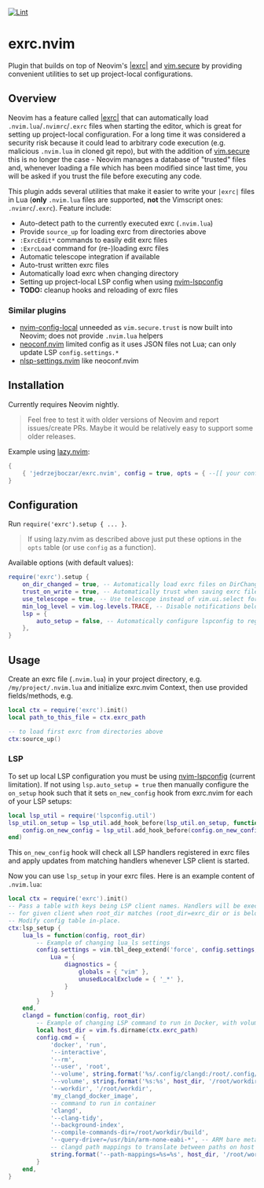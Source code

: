 [![Lint](https://github.com/jedrzejboczar/exrc.nvim/actions/workflows/lint.yml/badge.svg)](https://github.com/jedrzejboczar/exrc.nvim/actions/workflows/lint.yml)

# exrc.nvim

Plugin that builds on top of Neovim's [|exrc|](https://neovim.io/doc/user/options.html#'exrc') and [vim.secure](https://neovim.io/doc/user/lua.html#vim.secure) by providing convenient utilities to set up project-local configurations.

## Overview

Neovim has a feature called [|exrc|](https://neovim.io/doc/user/options.html#'exrc') that can automatically
load `.nvim.lua`/`.nvimrc`/`.exrc` files when starting the editor, which is great for setting up project-local
configuration. For a long time it was considered a security risk because it could lead to arbitrary code execution
(e.g. malicious `.nvim.lua` in cloned git repo), but with the addition of [vim.secure](https://neovim.io/doc/user/lua.html#vim.secure)
this is no longer the case - Neovim manages a database of "trusted" files and, whenever loading a file which has
been modified since last time, you will be asked if you trust the file before executing any code.

This plugin adds several utilities that make it easier to write your `|exrc|` files in Lua
(**only** `.nvim.lua` files are supported, **not** the Vimscript ones: `.nvimrc`/`.exrc`).
Feature include:

* Auto-detect path to the currently executed exrc (`.nvim.lua`)
* Provide `source_up` for loading exrc from directories above
* `:ExrcEdit*` commands to easily edit exrc files
* `:ExrcLoad` command for (re-)loading exrc files
* Automatic telescope integration if available
* Auto-trust written exrc files
* Automatically load exrc when changing directory
* Setting up project-local LSP config when using [nvim-lspconfig](https://github.com/neovim/nvim-lspconfig)
* **TODO:** cleanup hooks and reloading of exrc files

### Similar plugins

* [nvim-config-local](https://github.com/klen/nvim-config-local) unneeded as `vim.secure.trust` is now built into Neovim; does not provide `.nvim.lua` helpers
* [neoconf.nvim](https://github.com/folke/neoconf.nvim) limited config as it uses JSON files not Lua; can only update LSP `config.settings.*`
* [nlsp-settings.nvim](https://github.com/tamago324/nlsp-settings.nvim) like neoconf.nvim

## Installation

Currently requires Neovim nightly.

> Feel free to test it with older versions of Neovim and report issues/create PRs.
> Maybe it would be relatively easy to support some older releases.

Example using [lazy.nvim](https://github.com/folke/lazy.nvim):

```lua
{
    { 'jedrzejboczar/exrc.nvim', config = true, opts = { --[[ your config ]] } },
}
```

## Configuration

Run `require('exrc').setup { ... }`.

> If using lazy.nvim as described above just put these options in the `opts` table (or use `config` as a function).

Available options (with default values):
```lua
require('exrc').setup {
    on_dir_changed = true, -- Automatically load exrc files on DirChanged autocmd
    trust_on_write = true, -- Automatically trust when saving exrc file
    use_telescope = true, -- Use telescope instead of vim.ui.select for picking files (if available)
    min_log_level = vim.log.levels.TRACE, -- Disable notifications below this level
    lsp = {
        auto_setup = false, -- Automatically configure lspconfig to register on_new_config
    },
}
```

## Usage

Create an exrc file (`.nvim.lua`) in your project directory, e.g. `/my/project/.nvim.lua`
and initialize exrc.nvim Context, then use provided fields/methods, e.g.

```lua
local ctx = require('exrc').init()
local path_to_this_file = ctx.exrc_path

-- to load first exrc from directories above
ctx:source_up()
```

### LSP

To set up local LSP configuration you must be using [nvim-lspconfig](https://github.com/neovim/nvim-lspconfig) (current limitation).
If not using `lsp.auto_setup = true` then manually configure the `on_setup` hook such that
it sets `on_new_config` hook from exrc.nvim for each of your LSP setups:
```lua
local lsp_util = require('lspconfig.util')
lsp_util.on_setup = lsp_util.add_hook_before(lsp_util.on_setup, function(config, user_config)
    config.on_new_config = lsp_util.add_hook_before(config.on_new_config, require('exrc.lsp').on_new_config)
end)
```
This `on_new_config` hook will check all LSP handlers registered in exrc files and apply
updates from matching handlers whenever LSP client is started.

Now you can use `lsp_setup` in your exrc files. Here is an example content of `.nvim.lua`:
```lua
local ctx = require('exrc').init()
-- Pass a table with keys being LSP client names. Handlers will be executed only
-- for given client when root_dir matches (root_dir=exrc_dir or is below exrc_dir).
-- Modify config table in-place.
ctx:lsp_setup {
    lua_ls = function(config, root_dir)
        -- Example of changing lua_ls settings
        config.settings = vim.tbl_deep_extend('force', config.settings, {
            Lua = {
                diagnostics = {
                    globals = { "vim" },
                    unusedLocalExclude = { '_*' },
                }
            }
        }
    end,
    clangd = function(config, root_dir)
        -- Example of changing LSP command to run in Docker, with volume mounts and clangd path mappings
        local host_dir = vim.fs.dirname(ctx.exrc_path)
        config.cmd = {
            'docker', 'run',
            '--interactive',
            '--rm',
            '--user', 'root',
            '--volume', string.format('%s/.config/clangd:/root/.config/clangd', vim.env.HOME),
            '--volume', string.format('%s:%s', host_dir, '/root/workdir'),
            '--workdir', '/root/workdir',
            'my_clangd_docker_image',
            -- command to run in container
            'clangd',
            '--clang-tidy',
            '--background-index',
            '--compile-commands-dir=/root/workdir/build',
            '--query-driver=/usr/bin/arm-none-eabi-*', -- ARM bare metal toolchain
            -- clangd path mappings to translate between paths on host and in container
            string.format('--path-mappings=%s=%s', host_dir, '/root/workdir'),
        }
    end,
}
```
